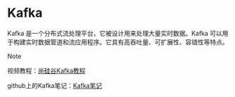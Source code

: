 # Kafka

Kafka 是一个分布式流处理平台，它被设计用来处理大量实时数据。Kafka 可以用于构建实时数据管道和流应用程序。它具有高吞吐量、可扩展性、容错性等特点。

> [!NOTE]
> 视频教程：[尚硅谷Kafka教程](https://www.bilibili.com/video/BV1vr4y1677k)
> 
> github上的Kafka笔记：[Kafka笔记](https://github.com/heibaiying/BigData-Notes?tab=readme-ov-file#%E4%B8%83kafka)
